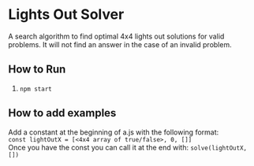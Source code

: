 # Lights Out Solver
A search algorithm to find optimal 4x4 lights out solutions for valid problems. It will not find an answer in the case of an invalid problem.

## How to Run
1. `npm start`

## How to add examples
Add a constant at the beginning of a.js with the following format:  
`const lightOutX = [<4x4 array of true/false>, 0, []]`  
Once you have the const you can call it at the end with:
`solve(lightOutX, [])`